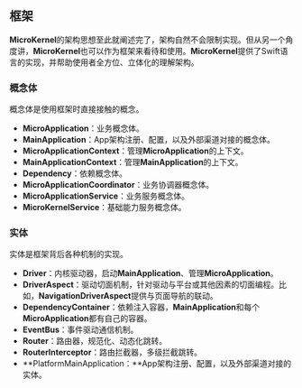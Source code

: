 ## 框架

**MicroKernel**的架构思想至此就阐述完了，架构自然不会限制实现。但从另一个角度讲，**MicroKernel**也可以作为框架来看待和使用。**MicroKernel**提供了Swift语言的实现，并帮助使用者全方位、立体化的理解架构。

### 概念体

概念体是使用框架时直接接触的概念。

- **MicroApplication**：业务概念体。
- **MainApplication**：App架构注册、配置，以及外部渠道对接的概念体。
- **MicroApplicationContext**：管理**MicroApplication**的上下文。
- **MainApplicationContext**：管理**MainApplication**的上下文。
- **Dependency**：依赖概念体。
- **MicroApplicationCoordinator**：业务协调器概念体。
- **MicroApplicationService**：业务服务概念体。
- **MicroKernelService**：基础能力服务概念体。

### 实体

实体是框架背后各种机制的实现。

- **Driver**：内核驱动器，启动**MainApplication**、管理**MicroApplication**。
- **DriverAspect**：驱动切面机制，针对驱动与平台或其他因素的切面编程。比如，**NavigationDriverAspect**提供与页面导航的联动。
- **DependencyContainer**：依赖注入容器，**MainApplication**和每个**MicroApplication**都有自己的容器。
- **EventBus**：事件驱动通信机制。
- **Router**：路由器，规范化、动态化跳转。
- **RouterInterceptor**：路由拦截器，多级拦截跳转。
- **PlatformMainApplication：**App架构注册、配置，以及外部渠道对接的实体。

